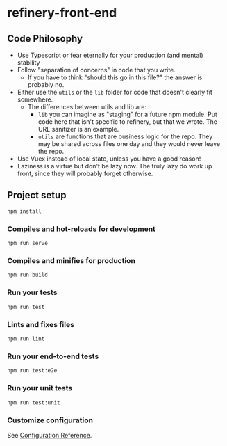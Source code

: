 # refinery-front-end

## Code Philosophy

- Use Typescript or fear eternally for your production (and mental) stability
- Follow "separation of concerns" in code that you write.
  - If you have to think "should this go in this file?" the answer is probably no.
- Either use the `utils` or the `lib` folder for code that doesn't clearly fit somewhere.
  - The differences between utils and lib are:
    - `lib` you can imagine as "staging" for a future npm module. Put code here that isn't specific to refinery, but that we wrote. The URL sanitizer is an example.
    - `utils` are functions that are business logic for the repo. They may be shared across files one day and they would never leave the repo.
- Use Vuex instead of local state, unless you have a good reason!
- Laziness is a virtue but don't be lazy now. The truly lazy do work up front, since they will probably forget otherwise.

## Project setup
```
npm install
```

### Compiles and hot-reloads for development
```
npm run serve
```

### Compiles and minifies for production
```
npm run build
```

### Run your tests
```
npm run test
```

### Lints and fixes files
```
npm run lint
```

### Run your end-to-end tests
```
npm run test:e2e
```

### Run your unit tests
```
npm run test:unit
```

### Customize configuration
See [Configuration Reference](https://cli.vuejs.org/config/).

